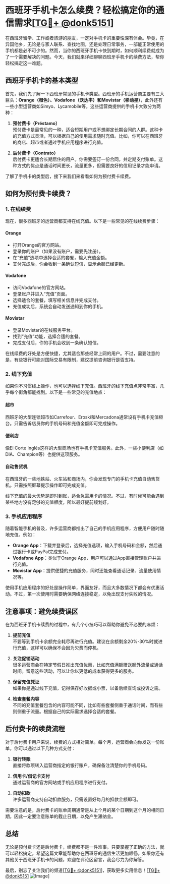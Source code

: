 # 西班牙手机卡怎么续费？轻松搞定你的通信需求[[TG💪+ @donk5151](https://t.me/s/donk5151)]

在西班牙留学、工作或者旅游的朋友，一定对手机卡的重要性深有体会。毕竟，在异国他乡，无论是与家人联系、查找地图，还是处理日常事务，一部能正常使用的手机都是必不可少的。然而，当你的西班牙手机卡快到期时，如何顺利续费就成为了一个需要解决的问题。今天，我们就来详细聊聊西班牙手机卡的续费方法，帮你轻松搞定这一难题。

## 西班牙手机卡的基本类型

首先，我们先了解一下西班牙常见的手机卡类型。西班牙的手机运营商主要有三大巨头：**Orange（橙色）、Vodafone（沃达丰）和Movistar（移动星）**，此外还有一些小型运营商如Simyo、Lycamobile等。这些运营商提供的手机卡大致分为两种：

1. **预付费卡（Préstamo）**  
   预付费卡是最常见的一种，适合短期用户或不想绑定长期合同的人群。这种卡的充值方式灵活，可以根据自己的使用需求随时充值。比如，你可以在西班牙的商店、超市或者通过手机应用程序进行充值。

2. **后付费卡（Contrato）**  
   后付费卡更适合长期居住的用户。你需要签订一份合同，并定期支付账单。这种方式的优点是通话时间更长，流量更多，但需要良好的信用记录才能申请。

了解了手机卡的类型后，接下来我们来看看如何为预付费卡续费。

## 如何为预付费卡续费？

### 1. 在线续费

现在，很多西班牙的运营商都支持在线充值。以下是一些常见的在线续费步骤：

#### Orange
- 打开Orange的官方网站。
- 登录你的账户（如果没有账户，需要先注册）。
- 在“充值”选项中选择合适的套餐，输入充值金额。
- 支付完成后，你会收到一条确认短信，显示余额已经更新。

#### Vodafone
- 访问Vodafone的官方网站。
- 登录账户并进入“充值”页面。
- 选择适合的套餐，填写相关信息并完成支付。
- 充值成功后，系统会自动发送通知到你的手机。

#### Movistar
- 登录Movistar的在线服务平台。
- 找到“充值”功能，选择合适的套餐。
- 完成支付后，你的手机会收到一条确认短信。

在线续费的好处是方便快捷，尤其适合那些经常上网的用户。不过，需要注意的是，有些银行可能对国际交易有限制，建议提前咨询银行是否支持。

### 2. 线下充值

如果你不习惯线上操作，也可以选择线下充值。西班牙的线下充值点非常丰富，几乎每个街角都能找到。以下是一些常见的充值地点：

#### 超市
西班牙的大型连锁超市如Carrefour、Eroski和Mercadona通常设有手机卡充值柜台。只需告诉店员你的手机号码和充值金额即可完成操作。

#### 便利店
像El Corte Inglés这样的大型商场也有手机卡充值服务。此外，一些小便利店（如DIA、Champion等）也提供这项服务。

#### 自动售货机
在西班牙的一些地铁站、火车站和商场内，你会发现专门的手机卡充值自动售货机。只需按照屏幕提示操作即可完成充值。

线下充值的最大优势是即时到账，适合急需用卡的情况。不过，有时候可能会遇到某些地方没有足够的充值额度，所以最好提前规划好。

### 3. 手机应用程序

随着智能手机的普及，许多运营商都推出了自己的手机应用程序，方便用户随时随地充值。例如：

- **Orange App**：下载并登录后，选择充值选项，输入手机号码和金额，然后通过银行卡或PayPal完成支付。
- **Vodafone App**：类似于Orange App，用户可以通过App直接管理账户并进行充值。
- **Movistar App**：提供便捷的充值服务，同时还能查看通话记录、流量使用情况等。

使用手机应用程序的好处是操作简单，界面友好，而且大多数情况下都会有优惠活动。不过，第一次使用时需要确保网络连接稳定，以免出现支付失败的情况。

## 注意事项：避免续费误区

在为西班牙手机卡续费的过程中，有几个小技巧可以帮助你避免不必要的麻烦：

1. **提前充值**  
   不要等到手机卡余额完全耗尽再进行充值。建议在余额剩余20%-30%时就进行充值，这样可以确保不会因为欠费而停机。

2. **关注促销活动**  
   很多运营商会在特定节假日推出充值优惠，比如充值满额赠送额外流量或通话时间。留意这些活动，可以让你以更低的成本获得更多的服务。

3. **保留充值凭证**  
   如果你是通过线下充值，记得保存好收据或小票，以备后续查询或投诉之需。

4. **检查套餐内容**  
   不同的充值套餐包含的内容可能不同，比如有些套餐侧重于通话时间，而有些则侧重于流量。根据自己的实际需求选择合适的套餐。

## 后付费卡的续费流程

对于后付费卡用户来说，续费的方式相对简单。每个月，运营商会向你发送一份账单，你可以通过以下几种方式支付：

1. **银行转账**  
   直接将款项转入运营商指定的银行账户，确保备注清楚你的手机号码。

2. **信用卡/借记卡支付**  
   通过运营商的官方网站或手机应用程序进行支付。

3. **自动扣款**  
   许多运营商支持自动扣款服务，只需设置好每月的扣款金额即可。

需要注意的是，后付费卡的账单周期通常是从上个月的某个日期到这个月的相同日期，因此一定要注意账单的截止日期，以免产生滞纳金。

## 总结

无论是预付费卡还是后付费卡，续费都不是一件难事。只要掌握了正确的方法，就可以轻松搞定。希望这篇文章能帮助你在西班牙的通信生活更加顺畅。如果你还有其他关于西班牙手机卡的问题，欢迎在评论区留言，我会尽力为你解答。

最后，别忘了关注我们的频道[[TG💪+ @donk5151](https://t.me/s/donk5151)]，获取更多实用信息！[[TG💪+ @donk5151](https://t.me/s/donk5151) ![Image](https://i.postimg.cc/rwNCRYN7/Snipaste-2025-04-30-17-27-05.png)]